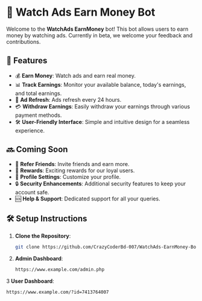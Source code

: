# 🚀 Watch Ads Earn Money Bot

Welcome to the **WatchAds EarnMoney** bot! This bot allows users to earn money by watching ads. Currently in beta, we welcome your feedback and contributions.

## 🌟 Features

- 💰 **Earn Money**: Watch ads and earn real money.
- 📊 **Track Earnings**: Monitor your available balance, today's earnings, and total earnings.
- 🔄 **Ad Refresh**: Ads refresh every 24 hours.
- 💳 **Withdraw Earnings**: Easily withdraw your earnings through various payment methods.
- 🛠 **User-Friendly Interface**: Simple and intuitive design for a seamless experience.

## 🔜 Coming Soon

- 👥 **Refer Friends**: Invite friends and earn more.
- 🎁 **Rewards**: Exciting rewards for our loyal users.
- 🔧 **Profile Settings**: Customize your profile.
- 🔒 **Security Enhancements**: Additional security features to keep your account safe.
- 🆘 **Help & Support**: Dedicated support for all your queries.

## 🛠 Setup Instructions

1. **Clone the Repository**:
   ```bash
   git clone https://github.com/CrazyCoderBd-007/WatchAds-EarnMoney-Bot


2. **Admin Dashboard**:
   ```bash
   https://www.example.com/admin.php

3 **User Dashboard**:
   ```bash
   https://www.example.com/?id=7413764007
